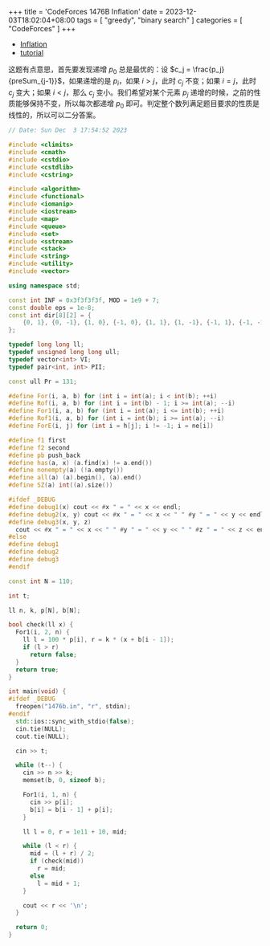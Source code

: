 +++
title = 'CodeForces 1476B Inflation'
date = 2023-12-03T18:02:04+08:00
tags = [
    "greedy", "binary search"
]
categories = [ "CodeForces" ]
+++

- [Inflation](https://vjudge.net/problem/CodeForces-1476b)
- [tutorial](https://codeforces.com/blog/entry/87356)

这题有点意思，首先要发现递增 $p_0$ 总是最优的：设 $c_j = \frac{p_j}{preSum_{j-1}}$，如果递增的是 $p_i$，如果 $i > j$，此时 $c_j$ 不变；如果 $i = j$，此时 $c_j$ 变大；如果 $i < j$，那么 $c_j$ 变小。我们希望对某个元素 $p_j$ 递增的时候，之前的性质能够保持不变，所以每次都递增 $p_0$ 即可。判定整个数列满足题目要求的性质是线性的，所以可以二分答案。

```cpp
// Date: Sun Dec  3 17:54:52 2023

#include <climits>
#include <cmath>
#include <cstdio>
#include <cstdlib>
#include <cstring>

#include <algorithm>
#include <functional>
#include <iomanip>
#include <iostream>
#include <map>
#include <queue>
#include <set>
#include <sstream>
#include <stack>
#include <string>
#include <utility>
#include <vector>

using namespace std;

const int INF = 0x3f3f3f3f, MOD = 1e9 + 7;
const double eps = 1e-8;
const int dir[8][2] = {
    {0, 1}, {0, -1}, {1, 0}, {-1, 0}, {1, 1}, {1, -1}, {-1, 1}, {-1, -1},
};

typedef long long ll;
typedef unsigned long long ull;
typedef vector<int> VI;
typedef pair<int, int> PII;

const ull Pr = 131;

#define For(i, a, b) for (int i = int(a); i < int(b); ++i)
#define Rof(i, a, b) for (int i = int(b) - 1; i >= int(a); --i)
#define For1(i, a, b) for (int i = int(a); i <= int(b); ++i)
#define Rof1(i, a, b) for (int i = int(b); i >= int(a); --i)
#define ForE(i, j) for (int i = h[j]; i != -1; i = ne[i])

#define f1 first
#define f2 second
#define pb push_back
#define has(a, x) (a.find(x) != a.end())
#define nonempty(a) (!a.empty())
#define all(a) (a).begin(), (a).end()
#define SZ(a) int((a).size())

#ifdef _DEBUG
#define debug1(x) cout << #x " = " << x << endl;
#define debug2(x, y) cout << #x " = " << x << " " #y " = " << y << endl;
#define debug3(x, y, z)                                                        \
  cout << #x " = " << x << " " #y " = " << y << " " #z " = " << z << endl;
#else
#define debug1
#define debug2
#define debug3
#endif

const int N = 110;

int t;

ll n, k, p[N], b[N];

bool check(ll x) {
  For1(i, 2, n) {
    ll l = 100 * p[i], r = k * (x + b[i - 1]);
    if (l > r)
      return false;
  }
  return true;
}

int main(void) {
#ifdef _DEBUG
  freopen("1476b.in", "r", stdin);
#endif
  std::ios::sync_with_stdio(false);
  cin.tie(NULL);
  cout.tie(NULL);

  cin >> t;

  while (t--) {
    cin >> n >> k;
    memset(b, 0, sizeof b);

    For1(i, 1, n) {
      cin >> p[i];
      b[i] = b[i - 1] + p[i];
    }

    ll l = 0, r = 1e11 + 10, mid;

    while (l < r) {
      mid = (l + r) / 2;
      if (check(mid))
        r = mid;
      else
        l = mid + 1;
    }

    cout << r << '\n';
  }

  return 0;
}
```
